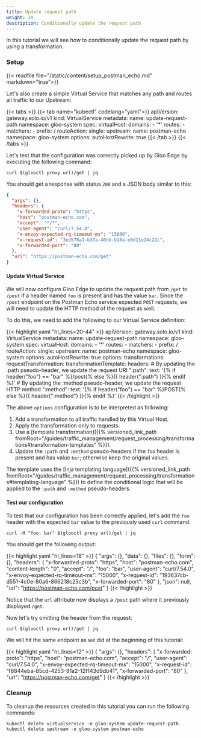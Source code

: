 ```yaml
---
title: Update request path
weight: 30
description: Conditionally update the request path
---
```


In this tutorial we will see how to conditionally update the request path by using a transformation.

### Setup
{{< readfile file="/static/content/setup_postman_echo.md" markdown="true">}}

Let's also create a simple Virtual Service that matches any path and routes all traffic to our Upstream:

{{< tabs >}}
{{< tab name="kubectl" codelang="yaml">}}
apiVersion: gateway.solo.io/v1
kind: VirtualService
metadata:
  name: update-request-path
  namespace: gloo-system
spec:
  virtualHost:
    domains:
    - '*'
    routes:
    - matchers:
       - prefix: /
      routeAction:
        single:
          upstream:
            name: postman-echo
            namespace: gloo-system
      options:
        autoHostRewrite: true
{{< /tab >}}
{{< /tabs >}}

Let's test that the configuration was correctly picked up by Gloo Edge by executing the following command:

```shell
curl $(glooctl proxy url)/get | jq
```

You should get a response with status `200` and a JSON body similar to this:

```json
{
  "args": {},
  "headers": {
    "x-forwarded-proto": "https",
    "host": "postman-echo.com",
    "accept": "*/*",
    "user-agent": "curl/7.54.0",
    "x-envoy-expected-rq-timeout-ms": "15000",
    "x-request-id": "3ed578a1-b33a-40db-b18a-e8d11e24c22c",
    "x-forwarded-port": "80"
  },
  "url": "https://postman-echo.com/get"
}
```

#### Update Virtual Service
We will now configure Gloo Edge to update the request path from `/get` to `/post` if a header named `foo` is present and has the value `bar`. Since the `/post` endpoint on the Postman Echo service expected `POST` requests, we will need to update the HTTP method of the request as well.

To do this, we need to add the following to our Virtual Service definition:

{{< highlight yaml "hl_lines=20-44" >}}
apiVersion: gateway.solo.io/v1
kind: VirtualService
metadata:
  name: update-request-path
  namespace: gloo-system
spec:
  virtualHost:
    domains:
    - '*'
    routes:
    - matchers:
       - prefix: /
      routeAction:
        single:
          upstream:
            name: postman-echo
            namespace: gloo-system
      options:
        autoHostRewrite: true
    options:
      transformations:
        requestTransformation:
          transformationTemplate:
            headers:
              # By updating the :path pseudo-header, we update the request URI
              ":path":
                text: '{% if header("foo") == "bar" %}/post{% else %}{{ header(":path") }}{% endif %}'
              # By updating the :method pseudo-header, we update the request HTTP method
              ":method":
                text: '{% if header("foo") == "bar" %}POST{% else %}{{ header(":method") }}{% endif %}'
{{< /highlight >}}  

The above `options` configuration is to be interpreted as following:

1. Add a transformation to all traffic handled by this Virtual Host.
1. Apply the transformation only to requests.
1. Use a [template transformation]({{% versioned_link_path fromRoot="/guides/traffic_management/request_processing/transformations#transformation-templates" %}}).
1. Update the `:path` and `:method` pseudo-headers if the `foo` header is present and has value `bar`; otherwise keep the original values.

The template uses the [Inja templating language]({{% versioned_link_path fromRoot="/guides/traffic_management/request_processing/transformations#templating-language" %}}) to define the conditional logic that will be applied to the `:path` and `:method` pseudo-headers.

#### Test our configuration
To test that our configuration has been correctly applied, let's add the `foo` header with the expected `bar` value to the previously used `curl` command:

```shell
curl -H "foo: bar" $(glooctl proxy url)/get | jq
```

You should get the following output:

{{< highlight yaml "hl_lines=18" >}}
{
  "args": {},
  "data": {},
  "files": {},
  "form": {},
  "headers": {
    "x-forwarded-proto": "https",
    "host": "postman-echo.com",
    "content-length": "0",
    "accept": "*/*",
    "foo": "bar",
    "user-agent": "curl/7.54.0",
    "x-envoy-expected-rq-timeout-ms": "15000",
    "x-request-id": "193637cb-d551-4c0e-80a6-866218c25c3b",
    "x-forwarded-port": "80"
  },
  "json": null,
  "url": "https://postman-echo.com/post"
}
{{< /highlight >}} 

Notice that the `url` attribute now displays a `/post` path where it previously displayed `/get`.

Now let's try omitting the header from the request:

```shell
curl $(glooctl proxy url)/get | jq
```

We will hit the same endpoint as we did at the beginning of this tutorial:

{{< highlight yaml "hl_lines=12" >}}
{
  "args": {},
  "headers": {
    "x-forwarded-proto": "https",
    "host": "postman-echo.com",
    "accept": "*/*",
    "user-agent": "curl/7.54.0",
    "x-envoy-expected-rq-timeout-ms": "15000",
    "x-request-id": "f8844eba-85cd-4253-81a2-12f143d9db41",
    "x-forwarded-port": "80"
  },
  "url": "https://postman-echo.com/get"
}
{{< /highlight >}} 

### Cleanup
To cleanup the resources created in this tutorial you can run the following commands:

```shell
kubectl delete virtualservice -n gloo-system update-request-path
kubectl delete upstream -n gloo-system postman-echo
```
